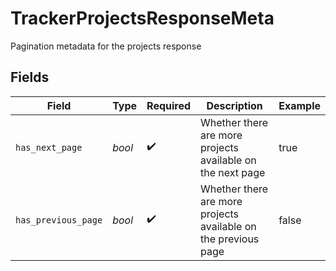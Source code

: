 # TrackerProjectsResponseMeta

Pagination metadata for the projects response


## Fields

| Field                                                          | Type                                                           | Required                                                       | Description                                                    | Example                                                        |
| -------------------------------------------------------------- | -------------------------------------------------------------- | -------------------------------------------------------------- | -------------------------------------------------------------- | -------------------------------------------------------------- |
| `has_next_page`                                                | *bool*                                                         | :heavy_check_mark:                                             | Whether there are more projects available on the next page     | true                                                           |
| `has_previous_page`                                            | *bool*                                                         | :heavy_check_mark:                                             | Whether there are more projects available on the previous page | false                                                          |